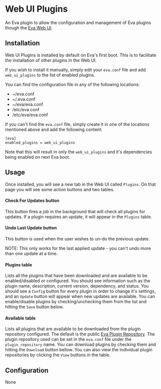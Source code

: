 Web UI Plugins
==============

An Eva plugin to allow the configuration and management of Eva plugins though the [Eva Web UI](https://github.com/edouardpoitras/eva-web-ui).

## Installation

Web UI Plugins is installed by default on Eva's first boot. This is to facilitate the installation of other plugins in the Web UI.

If you wish to install it manually, simply edit your `eva.conf` file and add `web_ui_plugins` to the list of enabled plugins.

You can find the configuration file in any of the following locations:

* ~/eva.conf
* ~/.eva.conf
* ~/eva/eva.conf
* /etc/eva.conf
* /etc/eva/eva.conf

If you can't find the `eva.conf` file, simply create it in one of the locations mentioned above and add the following content:

    [eva]
    enabled_plugins = web_ui_plugins

Note that this will result in only the `web_ui_plugins` and it's dependencies being enabled on next Eva boot.

## Usage

Once installed, you will see a new tab in the Web UI called `Plugins`.
On that page you will see some action buttons and two tables.

#### Check For Updates button

This button fires a job in the background that will check all plugins for updates. If a plugin requires an update, it will appear in the `Plugins` table.

#### Undo Last Update button

This button is used when the user wishes to un-do the previous update.

NOTE: This only works for the last applied update - you can't undo more than one update at a time.

#### Plugins table

Lists all the plugins that have been downloaded and are available to be enabled/disabled or configured.
You should see information such as the plugin name, description, current version, dependency, and status.
You should see a `Config` button for every plugin in order to change it's settings, and an `Update` button will appear when new updates are available.
You can enable/disable plugins by checking/unchecking them from the list and hitting the `Save` button below.

#### Available table

Lists all plugins that are available to be downloaded from the plugin repository configured.
The default is the public [Eva Plugin Repository](https://github.com/edouardpoitras/eva-plugin-repository).
The plugin repository used can be set in the `eva.conf` file under the `plugin_repository` name.
You can download plugins by checking them and hitting the `Download` button bellow. You can also view the individual plugin repositories by clicking the `View` buttons in the table.

## Configuration

None
